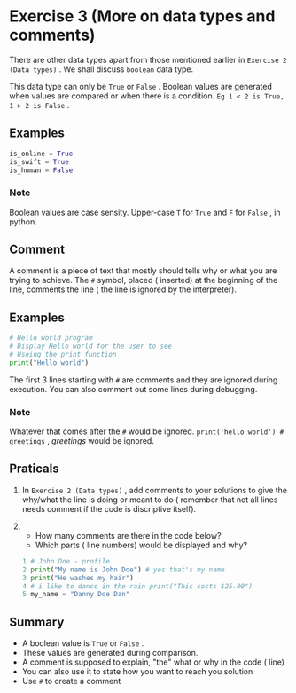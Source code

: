 # Exercise 3 (More on data types and comments)
There are other data types apart from those mentioned earlier in `Exercise 2 (Data types)` . We shall discuss `boolean` data type.

This data type can only be `True` or `False` . Boolean values are generated when values are compared or when there is a condition. `Eg 1 < 2 is True, 1 > 2 is False` .

## Examples

``` python
is_online = True
is_swift = True
is_human = False
```

### Note

Boolean values are case sensity. Upper-case `T` for `True` and `F` for `False` , in python.

## Comment

A comment is a piece of text that mostly should tells why or what you are trying to achieve. The `#` symbol, placed ( inserted) at the beginning of the line, comments the line ( the line is ignored by the interpreter).

## Examples

``` python
# Hello world program
# Display Hello world for the user to see
# Useing the print function
print("Hello world")
```

The first 3 lines starting with `#` are comments and they are ignored during execution. You can also comment out some lines during debugging.

### Note

Whatever that comes after the `#` would be ignored.
`print('hello world') # greetings` , _greetings_ would be ignored.

## Praticals

1. In `Exercise 2 (Data types)` , add comments to your solutions to give the why/what the line is doing or meant to do ( remember that not all lines needs comment if the code is discriptive itself).

1.  - How many comments are there in the code below?
    - Which parts ( line numbers) would be displayed and why? 

    ``` python 
    1 # John Doe - profile
    2 print("My name is John Doe") # yes that's my name
    3 print("He washes my hair")
    4 # i like to dance in the rain print("This costs $25.00")
    5 my_name = "Danny Doe Dan"
    ```

## Summary

* A boolean value is `True` or `False` .
* These values are generated during comparison.
* A comment is supposed to explain, "the" what or why in the code ( line)
* You can also use it to state how you want to reach you solution
* Use `#` to create a comment

